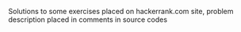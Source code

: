Solutions to some exercises placed on hackerrank.com site, problem description placed in comments in source codes  
